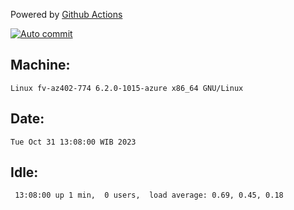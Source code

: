 Powered by [Github Actions](https://github.com/features/actions)

[![Auto commit](https://github.com/hiage/workstation/workflows/Auto%20commit/badge.svg)](https://github.com/hiage/workstation/actions?query=workflow%3A%22Auto+commit%22)

## Machine:
```
Linux fv-az402-774 6.2.0-1015-azure x86_64 GNU/Linux
```
## Date:
```
Tue Oct 31 13:08:00 WIB 2023
```
## Idle:
```
 13:08:00 up 1 min,  0 users,  load average: 0.69, 0.45, 0.18
```
